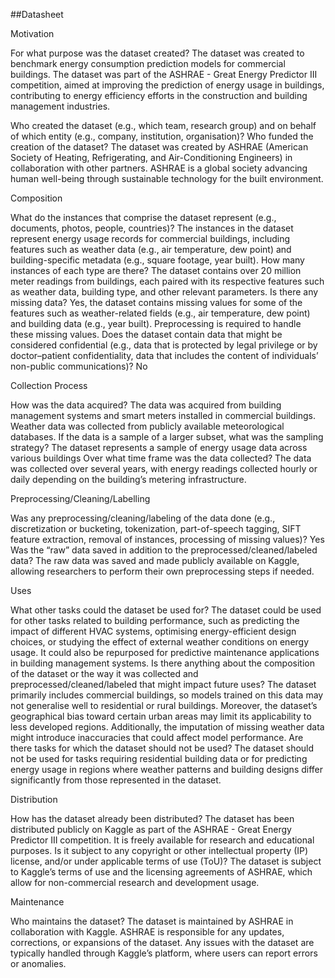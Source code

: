 ##Datasheet

Motivation

For what purpose was the dataset created?
The dataset was created to benchmark energy consumption prediction models for commercial buildings. The dataset was part of the ASHRAE - Great Energy Predictor III competition, aimed at improving the prediction of energy usage in buildings, contributing to energy efficiency efforts in the construction and building management industries.

Who created the dataset (e.g., which team, research group) and on behalf of which entity (e.g., company, institution, organisation)? Who funded the creation of the dataset?
The dataset was created by ASHRAE (American Society of Heating, Refrigerating, and Air-Conditioning Engineers) in collaboration with other partners. ASHRAE is a global society advancing human well-being through sustainable technology for the built environment. 

Composition

What do the instances that comprise the dataset represent (e.g., documents, photos, people, countries)?
The instances in the dataset represent energy usage records for commercial buildings, including features such as weather data (e.g., air temperature, dew point) and building-specific metadata (e.g., square footage, year built).
How many instances of each type are there?
The dataset contains over 20 million meter readings from buildings, each paired with its respective features such as weather data, building type, and other relevant parameters.
Is there any missing data?
Yes, the dataset contains missing values for some of the features such as weather-related fields (e.g., air temperature, dew point) and building data (e.g., year built). Preprocessing is required to handle these missing values.
Does the dataset contain data that might be considered confidential (e.g., data that is protected by legal privilege or by doctor–patient confidentiality, data that includes the content of individuals’ non-public communications)?
No

Collection Process

How was the data acquired?
The data was acquired from building management systems and smart meters installed in commercial buildings. Weather data was collected from publicly available meteorological databases.
If the data is a sample of a larger subset, what was the sampling strategy?
The dataset represents a sample of energy usage data across various buildings
Over what time frame was the data collected?
The data was collected over several years, with energy readings collected hourly or daily depending on the building’s metering infrastructure.

Preprocessing/Cleaning/Labelling

Was any preprocessing/cleaning/labeling of the data done (e.g., discretization or bucketing, tokenization, part-of-speech tagging, SIFT feature extraction, removal of instances, processing of missing values)?
Yes
Was the “raw” data saved in addition to the preprocessed/cleaned/labeled data?
The raw data was saved and made publicly available on Kaggle, allowing researchers to perform their own preprocessing steps if needed.

Uses

What other tasks could the dataset be used for?
The dataset could be used for other tasks related to building performance, such as predicting the impact of different HVAC systems, optimising energy-efficient design choices, or studying the effect of external weather conditions on energy usage. It could also be repurposed for predictive maintenance applications in building management systems.
Is there anything about the composition of the dataset or the way it was collected and preprocessed/cleaned/labeled that might impact future uses?
The dataset primarily includes commercial buildings, so models trained on this data may not generalise well to residential or rural buildings. Moreover, the dataset’s geographical bias toward certain urban areas may limit its applicability to less developed regions. Additionally, the imputation of missing weather data might introduce inaccuracies that could affect model performance.
Are there tasks for which the dataset should not be used?
The dataset should not be used for tasks requiring residential building data or for predicting energy usage in regions where weather patterns and building designs differ significantly from those represented in the dataset. 

Distribution

How has the dataset already been distributed?
The dataset has been distributed publicly on Kaggle as part of the ASHRAE - Great Energy Predictor III competition. It is freely available for research and educational purposes.
Is it subject to any copyright or other intellectual property (IP) license, and/or under applicable terms of use (ToU)?
The dataset is subject to Kaggle’s terms of use and the licensing agreements of ASHRAE, which allow for non-commercial research and development usage. 

Maintenance

Who maintains the dataset?
The dataset is maintained by ASHRAE in collaboration with Kaggle. ASHRAE is responsible for any updates, corrections, or expansions of the dataset. Any issues with the dataset are typically handled through Kaggle’s platform, where users can report errors or anomalies.


